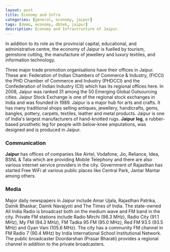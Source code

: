 ```yaml
---
layout: post
title: Economy and Infra
categories: [general, economy, jaipur]
tags: [demo, economy, dbtek, jaipur]
description: Economy and Infrastructure of Jaipur.
---
```


In addition to its role as the provincial capital, educational, and administrative centre, the economy of Jaipur is fuelled by tourism, gemstone cutting, the manufacture of jewellery and luxury textiles, and information technology.

Three major trade promotion organisations have their offices in Jaipur. These are: Federation of Indian Chambers of Commerce & Industry, (FICCI) the PHD Chamber of Commerce and Industry (PHDCCI) and the Confederation of Indian Industry (CII) which has its regional offices here. In 2008, Jaipur was ranked 31 among the 50 Emerging Global Outsourcing cities. Jaipur Stock Exchange is one of the regional stock exchanges in India and was founded in 1989. Jaipur is a major hub for arts and crafts. It has many traditional shops selling antiques, jewellery, handicrafts, gems, bangles, pottery, carpets, textiles, leather and metal products. Jaipur is one of India's largest manufacturers of hand-knotted rugs. **Jaipur leg**, a rubber-based prosthetic leg for people with below-knee amputations, was designed and is produced in Jaipur.

### Communication
**Jaipur** has offices of companies like Airtel, Vodafone, Jio, Reliance, Idea, BSNL & Tata which are providing Mobile Telephony and there are also various internet service providers in the city. Government of Rajasthan has started Free WiFi at various public places like Central Park, Jantar Mantar among others.

### Media
Major daily newspapers in Jaipur include Amar Ujala, Rajasthan Patrika, Dainik Bhaskar, Dainik Navajyoti and The Times of India. The state-owned All India Radio is broadcast both on the medium wave and FM band in the city. Private FM stations include Radio Mirchi (98.3 MHz), Radio City (91.1 MHz), My FM (94.3 MHz), FM Tadka 95 FM (95.0 MHz), Red FM 93.5 (93.5 MHz) and Gyan Vani (105.6 MHz). The city has a community FM channel in FM Radio 7 (90.4 MHz) by India International School Institutional Network. The public broadcaster Doordarshan (Prasar Bharati) provides a regional channel in addition to the private broadcasters.
